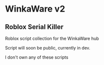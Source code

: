 # WinkaWare v2
Roblox Serial Killer
---------------------
Roblox script collection for the WinkaWare hub

Script will soon be public, currently in dev.

I don't own any of these scripts
